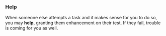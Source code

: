### Help

When someone else attempts a task and it makes sense for you to do so, you may **help**, granting them enhancement on their test. If they fail, trouble is coming for you as well.